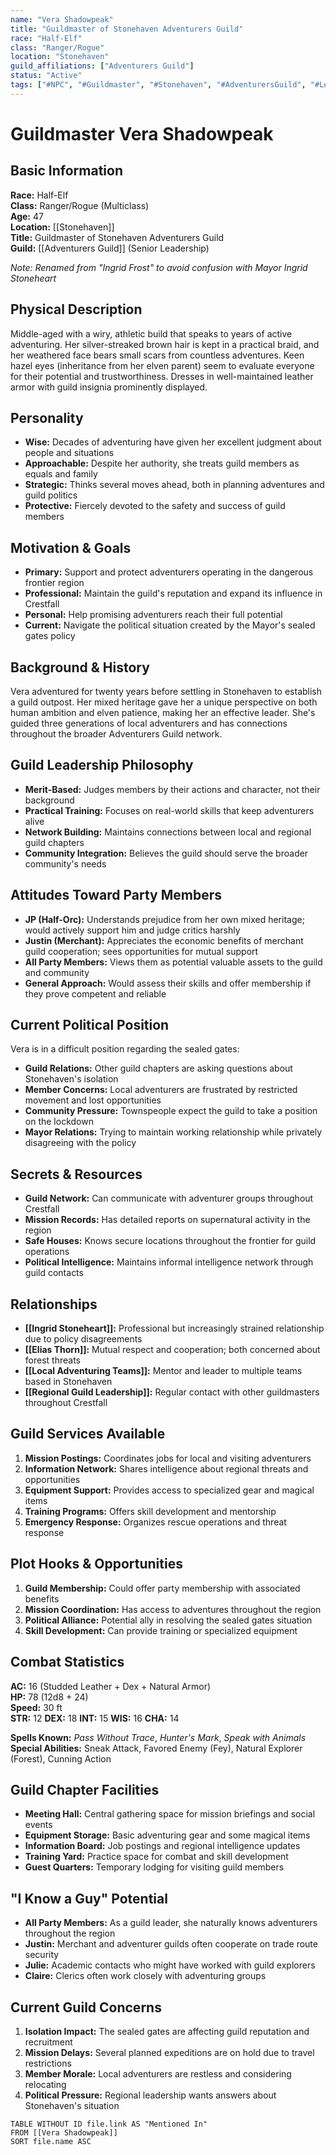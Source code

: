 ```yaml
---
name: "Vera Shadowpeak"
title: "Guildmaster of Stonehaven Adventurers Guild"
race: "Half-Elf"
class: "Ranger/Rogue"
location: "Stonehaven"
guild_affiliations: ["Adventurers Guild"]
status: "Active"
tags: ["#NPC", "#Guildmaster", "#Stonehaven", "#AdventurersGuild", "#Leader", "#Experienced"]
---
```


# Guildmaster Vera Shadowpeak

## Basic Information
**Race:** Half-Elf  
**Class:** Ranger/Rogue (Multiclass)  
**Age:** 47  
**Location:** [[Stonehaven]]  
**Title:** Guildmaster of Stonehaven Adventurers Guild  
**Guild:** [[Adventurers Guild]] (Senior Leadership)

*Note: Renamed from "Ingrid Frost" to avoid confusion with Mayor Ingrid Stoneheart*

## Physical Description
Middle-aged with a wiry, athletic build that speaks to years of active adventuring. Her silver-streaked brown hair is kept in a practical braid, and her weathered face bears small scars from countless adventures. Keen hazel eyes (inheritance from her elven parent) seem to evaluate everyone for their potential and trustworthiness. Dresses in well-maintained leather armor with guild insignia prominently displayed.

## Personality
- **Wise:** Decades of adventuring have given her excellent judgment about people and situations
- **Approachable:** Despite her authority, she treats guild members as equals and family
- **Strategic:** Thinks several moves ahead, both in planning adventures and guild politics
- **Protective:** Fiercely devoted to the safety and success of guild members

## Motivation & Goals
- **Primary:** Support and protect adventurers operating in the dangerous frontier region
- **Professional:** Maintain the guild's reputation and expand its influence in Crestfall
- **Personal:** Help promising adventurers reach their full potential
- **Current:** Navigate the political situation created by the Mayor's sealed gates policy

## Background & History
Vera adventured for twenty years before settling in Stonehaven to establish a guild outpost. Her mixed heritage gave her a unique perspective on both human ambition and elven patience, making her an effective leader. She's guided three generations of local adventurers and has connections throughout the broader Adventurers Guild network.

## Guild Leadership Philosophy
- **Merit-Based:** Judges members by their actions and character, not their background
- **Practical Training:** Focuses on real-world skills that keep adventurers alive
- **Network Building:** Maintains connections between local and regional guild chapters
- **Community Integration:** Believes the guild should serve the broader community's needs

## Attitudes Toward Party Members
- **JP (Half-Orc):** Understands prejudice from her own mixed heritage; would actively support him and judge critics harshly
- **Justin (Merchant):** Appreciates the economic benefits of merchant guild cooperation; sees opportunities for mutual support
- **All Party Members:** Views them as potential valuable assets to the guild and community
- **General Approach:** Would assess their skills and offer membership if they prove competent and reliable

## Current Political Position
Vera is in a difficult position regarding the sealed gates:
- **Guild Relations:** Other guild chapters are asking questions about Stonehaven's isolation
- **Member Concerns:** Local adventurers are frustrated by restricted movement and lost opportunities
- **Community Pressure:** Townspeople expect the guild to take a position on the lockdown
- **Mayor Relations:** Trying to maintain working relationship while privately disagreeing with the policy

## Secrets & Resources
- **Guild Network:** Can communicate with adventurer groups throughout Crestfall
- **Mission Records:** Has detailed reports on supernatural activity in the region
- **Safe Houses:** Knows secure locations throughout the frontier for guild operations
- **Political Intelligence:** Maintains informal intelligence network through guild contacts

## Relationships
- **[[Ingrid Stoneheart]]:** Professional but increasingly strained relationship due to policy disagreements
- **[[Elias Thorn]]:** Mutual respect and cooperation; both concerned about forest threats
- **[[Local Adventuring Teams]]:** Mentor and leader to multiple teams based in Stonehaven
- **[[Regional Guild Leadership]]:** Regular contact with other guildmasters throughout Crestfall

## Guild Services Available
1. **Mission Postings:** Coordinates jobs for local and visiting adventurers
2. **Information Network:** Shares intelligence about regional threats and opportunities
3. **Equipment Support:** Provides access to specialized gear and magical items
4. **Training Programs:** Offers skill development and mentorship
5. **Emergency Response:** Organizes rescue operations and threat response

## Plot Hooks & Opportunities
1. **Guild Membership:** Could offer party membership with associated benefits
2. **Mission Coordination:** Has access to adventures throughout the region
3. **Political Alliance:** Potential ally in resolving the sealed gates situation
4. **Skill Development:** Can provide training or specialized equipment

## Combat Statistics
**AC:** 16 (Studded Leather + Dex + Natural Armor)  
**HP:** 78 (12d8 + 24)  
**Speed:** 30 ft  
**STR:** 12 **DEX:** 18 **INT:** 15 **WIS:** 16 **CHA:** 14  

**Spells Known:** *Pass Without Trace*, *Hunter's Mark*, *Speak with Animals*  
**Special Abilities:** Sneak Attack, Favored Enemy (Fey), Natural Explorer (Forest), Cunning Action

## Guild Chapter Facilities
- **Meeting Hall:** Central gathering space for mission briefings and social events
- **Equipment Storage:** Basic adventuring gear and some magical items
- **Information Board:** Job postings and regional intelligence updates
- **Training Yard:** Practice space for combat and skill development
- **Guest Quarters:** Temporary lodging for visiting guild members

## "I Know a Guy" Potential
- **All Party Members:** As a guild leader, she naturally knows adventurers throughout the region
- **Justin:** Merchant and adventurer guilds often cooperate on trade route security
- **Julie:** Academic contacts who might have worked with guild explorers
- **Claire:** Clerics often work closely with adventuring groups

## Current Guild Concerns
1. **Isolation Impact:** The sealed gates are affecting guild reputation and recruitment
2. **Mission Delays:** Several planned expeditions are on hold due to travel restrictions
3. **Member Morale:** Local adventurers are restless and considering relocating
4. **Political Pressure:** Regional leadership wants answers about Stonehaven's situation

```dataview
TABLE WITHOUT ID file.link AS "Mentioned In"
FROM [[Vera Shadowpeak]]
SORT file.name ASC
```
